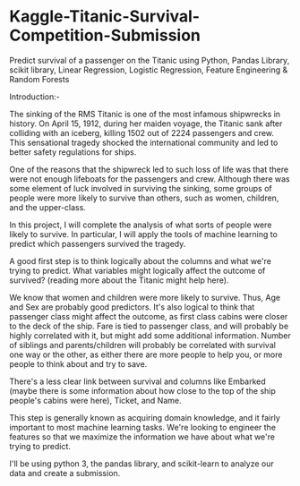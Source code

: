 # Kaggle-Titanic-Survival-Competition-Submission
Predict survival of a passenger on the Titanic using Python, Pandas Library, scikit library, Linear Regression, Logistic Regression, Feature Engineering &amp; Random Forests

Introduction:-

The sinking of the RMS Titanic is one of the most infamous shipwrecks in history.  On April 15, 1912, during her maiden voyage, the Titanic sank after colliding with an iceberg, killing 1502 out of 2224 passengers and crew. This sensational tragedy shocked the international community and led to better safety regulations for ships.

One of the reasons that the shipwreck led to such loss of life was that there were not enough lifeboats for the passengers and crew. Although there was some element of luck involved in surviving the sinking, some groups of people were more likely to survive than others, such as women, children, and the upper-class.

In this project, I will complete the analysis of what sorts of people were likely to survive. In particular, I will apply the tools of machine learning to predict which passengers survived the tragedy.

A good first step is to think logically about the columns and what we're trying to predict. What variables might logically affect the outcome of survived? (reading more about the Titanic might help here).

We know that women and children were more likely to survive. Thus, Age and Sex are probably good predictors. It's also logical to think that passenger class might affect the outcome, as first class cabins were closer to the deck of the ship. Fare is tied to passenger class, and will probably be highly correlated with it, but might add some additional information. Number of siblings and parents/children will probably be correlated with survival one way or the other, as either there are more people to help you, or more people 
to think about and try to save.

There's a less clear link between survival and columns like Embarked (maybe there is some information about how close to the top of the ship people's cabins were here), Ticket, and Name.

This step is generally known as acquiring domain knowledge, and it fairly important to most machine learning tasks. We're looking to engineer the features so that we maximize the information we have about what we're trying to predict.

I'll be using python 3, the pandas library, and scikit-learn to analyze our data and create a submission.
